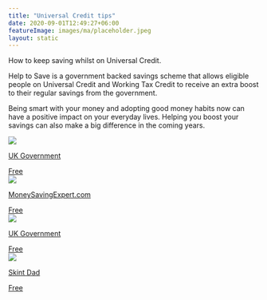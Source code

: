 ```yaml
---
title: "Universal Credit tips"
date: 2020-09-01T12:49:27+06:00
featureImage: images/ma/placeholder.jpeg
layout: static
---
```


How to keep saving whilst on Universal Credit.

Help to Save is a government backed savings scheme that allows eligible people on Universal Credit and Working Tax Credit to receive an extra boost to their regular savings from the government.

Being smart with your money and adopting good money habits now can have a positive impact on your everyday lives. Helping you boost your savings can also make a big difference in the coming years.

<a class="ma-link" href="https://www.gov.uk/get-help-savings-low-income"><div class="ma-card ma-card-Wealth"><div class="ma-icon"><img src ="/images/Icon-check - wealth - opacity.svg"/></div><div class="ma-name"><p>UK Government</p></div><div class="ma-paid-text"><span>Free</span></div></div></a><a class="ma-link" href="https://www.moneysavingexpert.com/savings/help-to-save/"><div class="ma-card ma-card-Wealth"><div class="ma-icon"><img src ="/images/Icon-check - wealth - opacity.svg"/></div><div class="ma-name"><p>MoneySavingExpert.com</p></div><div class="ma-paid-text"><span>Free</span></div></div></a><a class="ma-link" href="https://www.gov.uk/sign-in-help-to-save"><div class="ma-card ma-card-Wealth"><div class="ma-icon"><img src ="/images/Icon-check - wealth - opacity.svg"/></div><div class="ma-name"><p>UK Government</p></div><div class="ma-paid-text"><span>Free</span></div></div></a><a class="ma-link" href="https://skintdad.co.uk/skint-52-week-saving-challenge/"><div class="ma-card ma-card-Wealth"><div class="ma-icon"><img src ="/images/Icon-check - wealth - opacity.svg"/></div><div class="ma-name"><p>Skint Dad</p></div><div class="ma-paid-text"><span>Free</span></div></div></a>  

<br/><br/>






